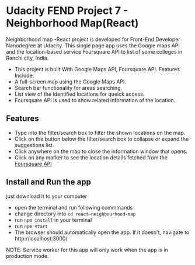 # Udacity FEND Project 7 -  Neighborhood Map(React)

Neighborhood map -React project is developed for Front-End Developer Nanodegree at Udacity.
This single page app uses the Google maps API and the location-based service Foursquare API to list of some colleges in Ranchi city, India.

* This project is built With Google Maps API, Foursquare API.
Features Include: 
* A full-screen map using the Google Maps API.
* Search bar functionality for areas searching.
* List view of the identified locations for queick access.
* Foursquare API is used to show related information of the location.

## Features
* Type into the filter/search box to filter the shown locations on the map.
* Click on the button below the filter/search box to collapse or expand the suggestions list.
* Click anywhere on the map to close the information window that opens.
* Click on any marker to see the location details fetched from the [Foursquare API](https://developer.foursquare.com)

## Install and Run the app

just download it to your computer
* open the terminal and run following commmands
* change directory into `cd react-neighbourhood-map`
* run `npm install` in your terminal
* run `npm start` 
* The browser should automatically open the app. If it doesn't, navigate to http://localhost:3000/

NOTE: Service worker for this app will only work when the app is in production mode.